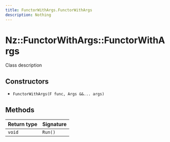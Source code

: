 ```yaml
---
title: FunctorWithArgs.FunctorWithArgs
description: Nothing
---
```


# Nz::FunctorWithArgs::FunctorWithArgs

Class description

## Constructors

- `FunctorWithArgs(F func, Args &&... args)`

## Methods

| Return type | Signature |
| ----------- | --------- |
| `void` | `Run()` |
